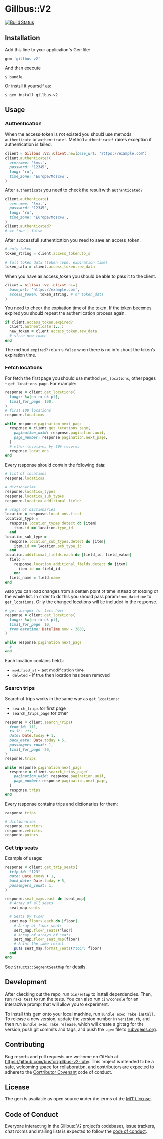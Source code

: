 # Gillbus::V2

[![Build Status](https://travis-ci.com/busfor/gillbus-v2-ruby.svg?branch=master)](https://travis-ci.com/busfor/gillbus-v2-ruby)

## Installation

Add this line to your application's Gemfile:

```ruby
gem 'gillbus-v2'
```

And then execute:

    $ bundle

Or install it yourself as:

    $ gem install gillbus-v2

## Usage

### Authentication

When the access-token is not existed you should use methods `authenticate` or `authenticate!`. Method `authenticate!` raises exception if authentication is failed.

```ruby
client = Gillbus::V2::Client.new(base_url: 'https://example.com')
client.authenticate!(
  username: 'test',
  password: '12345',
  lang: 'ru',
  time_zone: 'Europe/Moscow',
)
```

After `authenticate` you need to check the result with `authenticated?`.

```ruby
client.authenticate(
  username: 'test',
  password: '12345',
  lang: 'ru',
  time_zone: 'Europe/Moscow',
)
client.authenticated?
# => true | false
```

After successfull authentication you need to save an access_token.

```ruby
# only token
token_string = client.access_token.to_s

# full token data (token type, expiration time)
token_data = client.access_token.raw_data
```

When you have an access_token you should be able to pass it to the client.

```ruby
client = Gillbus::V2::Client.new(
  base_url: 'https://example.com',
  access_token: token_string, # or token_data
)
```

You need to check the expiration time of the token. If the token becomes expired you should repeat the authentication process again.

```ruby
if client.access_token.expired?
  client.authenticate!(...)
  new_token = client.access_token.raw_data
  # store new token
end
```

The method `expired?` returns `false` when there is no info about the token’s expiration time.

### Fetch locations

For fetch the first page you should use method `get_locations`, other pages - `get_locations_page`. For example:

```ruby
response = client.get_locations(
  langs: %w[en ru uk pl],
  limit_for_page: 100,
)
# first 100 locations
response.locations

while response.pagination.next_page
  response = client.get_locations_page(
    pagination_uuid: response.pagination.uuid,
    page_number: response.pagination.next_page,
  )
  # other locations by 100 records
  response.locations
end
```

Every response should contain the following data:

```ruby
# list of locations
response.locations

# dictionaries
response.location_types
response.location_sub_types
response.location_additional_fields

# usage of dictionaries
location = response.locations.first
location_type =
  response.location_types.detect do |item|
    item.id == location.type_id
  end
location_sub_type =
  response.location_sub_types.detect do |item|
    item.id == location.sub_type_id
  end
location.additional_fields.each do |field_id, field_value|
  field =
    response.location_additional_fields.detect do |item|
      item.id == field_id
    end
  field_name = field.name
end
```

Also you can load changes from a certain point of time instead of loading of the whole list. In order to do this you should pass param`from_datetime` to `get_locations`. Only the changed locations will be included in the response.

```ruby
# get changes for last hour
response = client.get_locations(
  langs: %w[en ru uk pl],
  limit_for_page: 10,
  from_datetime: DateTime.now - 3600,
)

while response.pagination.next_page
  # ...
end
```

Each location contains fields:

- `modified_at` - last modification time
- `deleted` - if true then location has been removed

### Search trips

Search of trips works in the same way as `get_locations`:

- `search_trips` for first page
- `search_trips_page` for other

```ruby
response = client.search_trips(
  from_id: 111,
  to_id: 222,
  date: Date.today + 1,
  back_date: Date.today + 5,
  passengers_count: 1,
  limit_for_page: 20,
)
response.trips

while response.pagination.next_page
  response = client.search_trips_page(
    pagination_uuid: response.pagination.uuid,
    page_number: response.pagination.next_page,
  )
  response.trips
end
```

Every response contains trips and dictionaries for them:

```ruby
response.trips

# dictionaries
response.carriers
response.vehicles
response.points
```

### Get trip seats

Example of usage:

```ruby
response = client.get_trip_seats(
  trip_id: "123",
  date: Date.today + 1,
  back_date: Date.today + 5,
  passengers_count: 1,
)

response.seat_maps.each do |seat_map|
  # Array of all seats
  seat_map.seats

  # Seats by floor
  seat_map.floors.each do |floor|
    # Array of floor seats
    seat_map.floor_seats(floor)
    # Array of arrays of seats
    seat_map.floor_seat_map(floor)
    # Print the same result
    puts seat_map.format_seats(floor: floor)
  end
end
```

See `Structs::SegmentSeatMap` for details.

## Development

After checking out the repo, run `bin/setup` to install dependencies. Then, run `rake test` to run the tests. You can also run `bin/console` for an interactive prompt that will allow you to experiment.

To install this gem onto your local machine, run `bundle exec rake install`. To release a new version, update the version number in `version.rb`, and then run `bundle exec rake release`, which will create a git tag for the version, push git commits and tags, and push the `.gem` file to [rubygems.org](https://rubygems.org).

## Contributing

Bug reports and pull requests are welcome on GitHub at https://github.com/busfor/gillbus-v2-ruby. This project is intended to be a safe, welcoming space for collaboration, and contributors are expected to adhere to the [Contributor Covenant](http://contributor-covenant.org) code of conduct.

## License

The gem is available as open source under the terms of the [MIT License](https://opensource.org/licenses/MIT).

## Code of Conduct

Everyone interacting in the Gillbus::V2 project’s codebases, issue trackers, chat rooms and mailing lists is expected to follow the [code of conduct](https://github.com/busfor/gillbus-v2-ruby/blob/master/CODE_OF_CONDUCT.md).
